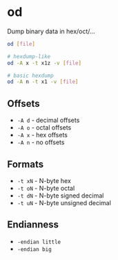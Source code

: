 # od

Dump binary data in hex/oct/...

```bash
od [file]

# hexdump-like
od -A x -t x1z -v [file]

# basic hexdump
od -A n -t x1 -v [file]
```


## Offsets

- `-A d` - decimal offsets
- `-A o` - octal offsets
- `-A x` - hex offsets
- `-A n` - no offsets


## Formats

- `-t xN` - N-byte hex
- `-t oN` - N-byte octal
- `-t dN` - N-byte signed decimal
- `-t uN` - N-byte unsigned decimal


## Endianness

- `-endian little`
- `-endian big`
